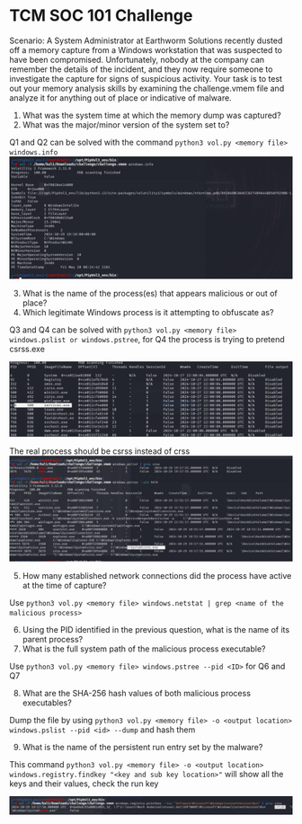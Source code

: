 # TCM SOC 101 Challenge 

Scenario: A System Administrator at Earthworm Solutions recently dusted off a memory capture from a Windows workstation that was suspected to have been compromised.
Unfortunately, nobody at the company can remember the details of the incident, and they now require someone to investigate the capture for signs of suspicious activity.
Your task is to test out your memory analysis skills by examining the challenge.vmem file and analyze it for anything out of place or indicative of malware.


1. What was the system time at which the memory dump was captured?
2. What was the major/minor version of the system set to?

Q1 and Q2 can be solved with the command `python3 vol.py <memory file> windows.info`
![tcm02.jpg](images/tcm02.jpg)

3. What is the name of the process(es) that appears malicious or out of place?
4. Which legitimate Windows process is it attempting to obfuscate as?

Q3 and Q4 can be solved with `python3 vol.py <memory file> windows.pslist or windows.pstree`, for Q4 the process is trying to pretend csrss.exe 

![tcm01.jpg](images/tcm01.jpg)

The real process should be csrss instead of crss
![tcm03.jpg](images/tcm03.jpg)

5. How many established network connections did the process have active at the time of capture?

Use `python3 vol.py <memory file> windows.netstat | grep <name of the malicious process>`

6. Using the PID identified in the previous question, what is the name of its parent process?
7. What is the full system path of the malicious process executable?

Use `python3 vol.py <memory file> windows.pstree --pid <ID>` for Q6 and Q7

8. What are the SHA-256 hash values of both malicious process executables?

Dump the file by using `python3 vol.py <memory file> -o <output location> windows.pslist --pid <id> --dump` and hash them

9. What is the name of the persistent run entry set by the malware?

This command `python3 vol.py <memory file> -o <output location> windows.registry.findkey "<key and sub key location>"` will show all the keys and their values, check the run key

![tcm04.jpg](images/tcm04.jpg)

